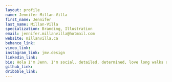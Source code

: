 ```yaml
---
layout: profile 
name: Jennifer Millan-Villa
first_name: Jennifer
last_name: Millan-Villa
specialization: Branding, Illustration
email: jennifer.millanvilla@hotmail.com
website: millanvilla.ca
behance_link: 
vimeo_link: 
instagram_link: jmv.design
linkedin_link: 
bio: Hola I'm Jenn. I'm social, detailed, determined, love long walks on the bea.. oh wrong website. Either way, I'm here for you.. as a designer
github_link: 
dribbble_link: 
---
```


